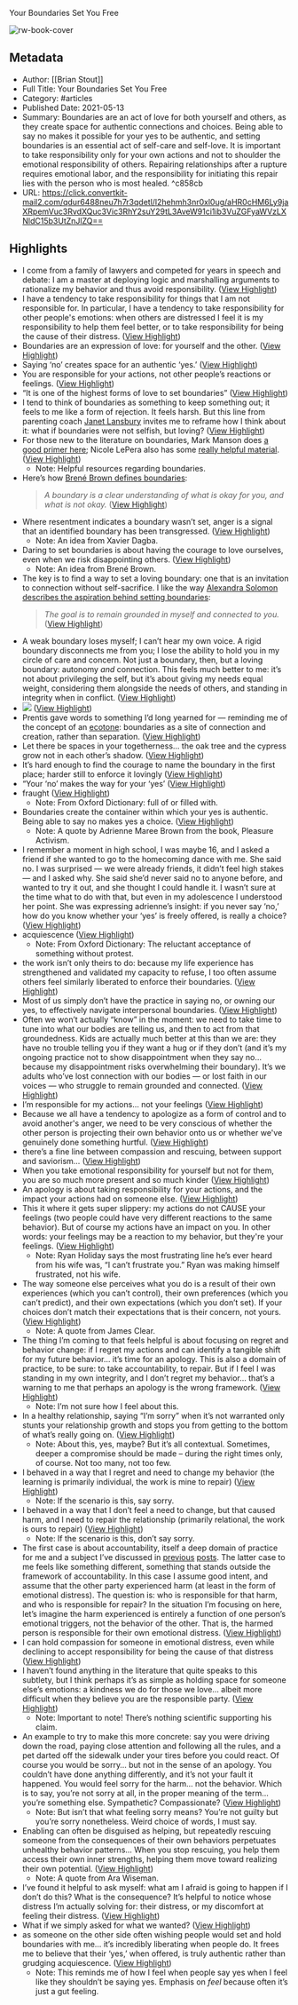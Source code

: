 Your Boundaries Set You Free

![rw-book-cover](https://substackcdn.com/image/fetch/w_1200,h_600,c_fill,f_jpg,q_auto:good,fl_progressive:steep,g_auto/https%3A%2F%2Fbucketeer-e05bbc84-baa3-437e-9518-adb32be77984.s3.amazonaws.com%2Fpublic%2Fimages%2F79c7f2c2-2293-495a-bdc7-2dd366a35bed_1232x924.jpeg)

## Metadata
- Author: [[Brian Stout]]
- Full Title: Your Boundaries Set You Free
- Category: #articles
- Published Date: 2021-05-13
- Summary: Boundaries are an act of love for both yourself and others, as they create space for authentic connections and choices. Being able to say no makes it possible for your yes to be authentic, and setting boundaries is an essential act of self-care and self-love. It is important to take responsibility only for your own actions and not to shoulder the emotional responsibility of others. Repairing relationships after a rupture requires emotional labor, and the responsibility for initiating this repair lies with the person who is most healed. ^c858cb
- URL: https://click.convertkit-mail2.com/qdur6488neu7h7r3qdetl/l2hehmh3nr0xl0ug/aHR0cHM6Ly9jaXRpemVuc3RvdXQuc3Vic3RhY2suY29tL3AveW91ci1ib3VuZGFyaWVzLXNldC15b3UtZnJlZQ==

## Highlights
- I come from a family of lawyers and competed for years in speech and debate: I am a master at deploying logic and marshalling arguments to rationalize my behavior and thus avoid responsibility. ([View Highlight](https://read.readwise.io/read/01h2854vnnkyjjfst5cq73q44p))
- I have a tendency to take responsibility for things that I am not responsible for. In particular, I have a tendency to take responsibility for other people's emotions: when others are distressed I feel it is my responsibility to help them feel better, or to take responsibility for being the cause of their distress. ([View Highlight](https://read.readwise.io/read/01h2855tjp2bzfxdndv50zd5eg))
- Boundaries are an expression of love: for yourself and the other. ([View Highlight](https://read.readwise.io/read/01h2857yhrk8dh0kcknzp6m0d8))
- Saying ‘no’ creates space for an authentic ‘yes.’ ([View Highlight](https://read.readwise.io/read/01h28584w9ebdmh2nycmb9yzcz))
- You are responsible for your actions, not other people’s reactions or feelings. ([View Highlight](https://read.readwise.io/read/01h28588xskk50t5jvzmdvxf82))
- “It is one of the highest forms of love to set boundaries” ([View Highlight](https://read.readwise.io/read/01h2859q6zf1r2h33mn07mg4ds))
- I tend to think of boundaries as something to keep something out; it feels to me like a form of rejection. It feels harsh. But this line from parenting coach [Janet Lansbury](https://www.janetlansbury.com/2020/10/why-bribes-and-threats-arent-helpful-and-what-to-do-instead/) invites me to reframe how I think about it: what if boundaries were not selfish, but loving? ([View Highlight](https://read.readwise.io/read/01h285c85wd8k272gmctgktay4))
- For those new to the literature on boundaries, Mark Manson does [a good primer here](https://markmanson.net/boundaries); Nicole LePera also has some [really helpful material](https://www.youtube.com/watch?v=tUOvY6Lfm1A). ([View Highlight](https://read.readwise.io/read/01h285fa7f0waxgvdqrfv3c0f2))
    - Note: Helpful resources regarding boundaries.
- Here’s how [Brené Brown defines boundaries](https://player.fm/series/the-lively-show-153561/tls-124-how-to-compassionately-set-boundaries-in-relationships-with-brene-brown):
  > *A boundary is a clear understanding of what is okay for you, and what is not okay.* ([View Highlight](https://read.readwise.io/read/01h285g3y88xpezwqbcqh4608g))
- Where resentment indicates a boundary wasn’t set, anger is a signal that an identified boundary has been transgressed. ([View Highlight](https://read.readwise.io/read/01h285m5cgjdsecg47e25ejgqe))
    - Note: An idea from Xavier Dagba.
- Daring to set boundaries is about having the courage to love ourselves, even when we risk disappointing others. ([View Highlight](https://read.readwise.io/read/01h285nxz431kx8v6dzh0vv6wk))
    - Note: An idea from Brené Brown.
- The key is to find a way to set a loving boundary: one that is an invitation to connection without self-sacrifice. I like the way [Alexandra Solomon describes the aspiration behind setting boundaries](https://player.fm/series/we-heal-together/a-conversation-with-dr-alexandra-solomon-boundaries):
  > *The goal is to remain grounded in myself and connected to you.* ([View Highlight](https://read.readwise.io/read/01h285q7jhep4hdhqcq37gzmt6))
- A weak boundary loses myself; I can’t hear my own voice. A rigid boundary disconnects me from you; I lose the ability to hold you in my circle of care and concern. Not just a boundary, then, but a loving boundary: autonomy *and* connection.
  This feels much better to me: it’s not about privileging the self, but it’s about giving my needs equal weight, considering them alongside the needs of others, and standing in integrity when in conflict. ([View Highlight](https://read.readwise.io/read/01h285ry2z77f7j88msmfasar1))
- ![](https://substackcdn.com/image/fetch/w_1456,c_limit,f_auto,q_auto:good,fl_progressive:steep/https%3A%2F%2Fbucketeer-e05bbc84-baa3-437e-9518-adb32be77984.s3.amazonaws.com%2Fpublic%2Fimages%2Fcc1c842f-8b1b-497f-a269-9b74e56132f6_765x566.png) ([View Highlight](https://read.readwise.io/read/01h285vvmy22bq5e9ypqh7wxdb))
- Prentis gave words to something I’d long yearned for — reminding me of the concept of an [ecotone](https://villagewitch.org/villagewitchblog/there-are-no-borders-only-ecotones/): boundaries as a site of connection and creation, rather than separation. ([View Highlight](https://read.readwise.io/read/01h285zmhftxs88ztwvqd14jqf))
- Let there be spaces in your togetherness… the oak tree and the cypress grow not in each other’s shadow. ([View Highlight](https://read.readwise.io/read/01h2860kjqbqphbeatnp892rpy))
- It’s hard enough to find the courage to name the boundary in the first place; harder still to enforce it lovingly ([View Highlight](https://read.readwise.io/read/01h2861r82p24jr3f3sbb296e3))
- “Your ‘no’ makes the way for your ‘yes’ ([View Highlight](https://read.readwise.io/read/01h286366pq8xbffpvcadmjm1a))
- fraught ([View Highlight](https://read.readwise.io/read/01h2864d8evxcnh45qz2dynm5b))
    - Note: From Oxford Dictionary: full of or filled with.
- Boundaries create the container within which your yes is authentic. Being able to say no makes yes a choice. ([View Highlight](https://read.readwise.io/read/01h2866dzhmcatwgd16020vbty))
    - Note: A quote by Adrienne Maree Brown from the book, Pleasure Activism.
- I remember a moment in high school, I was maybe 16, and I asked a friend if she wanted to go to the homecoming dance with me. She said no. I was surprised — we were already friends, it didn’t feel high stakes — and I asked why. She said she’d never said no to anyone before, and wanted to try it out, and she thought I could handle it. I wasn’t sure at the time what to do with that, but even in my adolescence I understood her point. She was expressing adrienne’s insight: if you never say ‘no,’ how do you know whether your ‘yes’ is freely offered, is really a choice? ([View Highlight](https://read.readwise.io/read/01h286bx8yhcsbdatkexm806jq))
- acquiescence ([View Highlight](https://read.readwise.io/read/01h286crcrmm9zd8ts2d7935q1))
    - Note: From Oxford Dictionary: The reluctant acceptance of something without protest.
- the work isn’t only theirs to do: because my life experience has strengthened and validated my capacity to refuse, I too often assume others feel similarly liberated to enforce their boundaries. ([View Highlight](https://read.readwise.io/read/01h286pg984y16nz3jx8ygkqrp))
- Most of us simply don’t have the practice in saying no, or owning our yes, to effectively navigate interpersonal boundaries. ([View Highlight](https://read.readwise.io/read/01h286s31f89kj22hf3ntr7mvf))
- Often we won’t actually “know” in the moment: we need to take time to tune into what our bodies are telling us, and then to act from that groundedness. Kids are actually much better at this than we are: they have no trouble telling you if they want a hug or if they don’t (and it’s my ongoing practice not to show disappointment when they say no… because my disappointment risks overwhelming their boundary). It’s we adults who’ve lost connection with our bodies — or lost faith in our voices — who struggle to remain grounded and connected. ([View Highlight](https://read.readwise.io/read/01h286v44brkbh2d21t2yravye))
- I’m responsible for my actions… not your feelings ([View Highlight](https://read.readwise.io/read/01h286vkq7fzdrnbw11q25w5gm))
- Because we all have a tendency to apologize as a form of control and to avoid another's anger, we need to be very conscious of whether the other person is projecting their own behavior onto us or whether we've genuinely done something hurtful. ([View Highlight](https://read.readwise.io/read/01h286xpenzpsvgmgx1ys3g0t8))
- there’s a fine line between compassion and rescuing, between support and saviorism… ([View Highlight](https://read.readwise.io/read/01h2870k53kw2jp0v04svzx72r))
- When you take emotional responsibility for yourself but not for them, you are so much more present and so much kinder ([View Highlight](https://read.readwise.io/read/01h2871237wa3bfzapx6p41ttc))
- An apology is about taking responsibility for your actions, and the impact your actions had on someone else. ([View Highlight](https://read.readwise.io/read/01h2871gd5d39t3j4ed8w45bjn))
- This it where it gets super slippery: my actions do not CAUSE your feelings (two people could have very different reactions to the same behavior). But of course my actions have an impact on you. In other words: your feelings may be a reaction to my behavior, but they're your feelings. ([View Highlight](https://read.readwise.io/read/01h2873ph956037gabemfq3ra8))
    - Note: Ryan Holiday says the most frustrating line he’s ever heard from his wife was, “I can’t frustrate you.” Ryan was making himself frustrated, not his wife.
- The way someone else perceives what you do is a result of their own experiences (which you can’t control), their own preferences (which you can’t predict), and their own expectations (which you don’t set). If your choices don’t match their expectations that is their concern, not yours. ([View Highlight](https://read.readwise.io/read/01h2876b1hjwrzqfc64be2ayj2))
    - Note: A quote from James Clear.
- The thing I’m coming to that feels helpful is about focusing on regret and behavior change: if I regret my actions and can identify a tangible shift for my future behavior… it’s time for an apology. This is also a domain of practice, to be sure: to take accountability, to repair.
  But if I feel I was standing in my own integrity, and I don’t regret my behavior… that’s a warning to me that perhaps an apology is the wrong framework. ([View Highlight](https://read.readwise.io/read/01h287bfg1dcpkzr13fhpcwh5c))
    - Note: I’m not sure how I feel about this.
- In a healthy relationship, saying “I’m sorry” when it’s not warranted only stunts your relationship growth and stops you from getting to the bottom of what’s really going on. ([View Highlight](https://read.readwise.io/read/01h2879qqmetva3e1vxm7m4gwf))
    - Note: About this, yes, maybe? But it’s all contextual. Sometimes, deeper a compromise should be made – during the right times only, of course. Not too many, not too few.
- I behaved in a way that I regret and need to change my behavior (the learning is primarily individual, the work is mine to repair) ([View Highlight](https://read.readwise.io/read/01h287hq20qrk4qzqsnh7bq3ye))
    - Note: If the scenario is this, say sorry.
- I behaved in a way that I don’t feel a need to change, but that caused harm, and I need to repair the relationship (primarily relational, the work is ours to repair) ([View Highlight](https://read.readwise.io/read/01h287j7rp6k9ewb8yhk1my211))
    - Note: If the scenario is this, don’t say sorry.
- The first case is about accountability, itself a deep domain of practice for me and a subject I’ve discussed in [previous](https://citizenstout.substack.com/p/on-guilt-shame-and-accountability) [posts](https://citizenstout.substack.com/p/from-cancel-culture-to-collective). The latter case to me feels like something different, something that stands outside the framework of accountability. In this case I assume good intent, and assume that the other party experienced harm (at least in the form of emotional distress). The question is: who is responsible for that harm, and who is responsible for repair? In the situation I’m focusing on here, let’s imagine the harm experienced is entirely a function of one person’s emotional triggers, not the behavior of the other. That is, the harmed person is responsible for their own emotional distress. ([View Highlight](https://read.readwise.io/read/01h287jztqqxwp6j0xmgk4grj3))
- I can hold compassion for someone in emotional distress, even while declining to accept responsibility for being the cause of that distress ([View Highlight](https://read.readwise.io/read/01h287kja8za78cb45dvm564vt))
- I haven’t found anything in the literature that quite speaks to this subtlety, but I think perhaps it’s as simple as holding space for someone else’s emotions: a kindness we do for those we love… albeit more difficult when they believe you are the responsible party. ([View Highlight](https://read.readwise.io/read/01h287meze8kszxk11g8h6xsp2))
    - Note: Important to note! There’s nothing scientific supporting his claim.
- An example to try to make this more concrete: say you were driving down the road, paying close attention and following all the rules, and a pet darted off the sidewalk under your tires before you could react. Of course you would be sorry… but not in the sense of an apology. You couldn’t have done anything differently, and it’s not your fault it happened. You would feel sorry for the harm… not the behavior. Which is to say, you’re not sorry at all, in the proper meaning of the term… you’re something else. Sympathetic? Compassionate? ([View Highlight](https://read.readwise.io/read/01h287q9k4brqc4c2svybhtgpr))
    - Note: But isn’t that what feeling sorry means? You’re not guilty but you’re sorry nonetheless. Weird choice of words, I must say.
- Enabling can often be disguised as helping, but repeatedly rescuing someone from the consequences of their own behaviors perpetuates unhealthy behavior patterns... When you stop rescuing, you help them access their own inner strengths, helping them move toward realizing their own potential. ([View Highlight](https://read.readwise.io/read/01h287zs0drcnrne9vw01rwv2d))
    - Note: A quote from Ara Wiseman.
- I’ve found it helpful to ask myself: what am I afraid is going to happen if I don’t do this? What is the consequence? It’s helpful to notice whose distress I’m actually solving for: their distress, or my discomfort at feeling their distress. ([View Highlight](https://read.readwise.io/read/01h2881ft7chnkt5px3v5ap85j))
- What if we simply asked for what we wanted? ([View Highlight](https://read.readwise.io/read/01h288beekym1mkvg3wj8zjv16))
- as someone on the other side often wishing people would set and hold boundaries with me… it’s incredibly liberating when people do. It frees me to believe that their ‘yes,’ when offered, is truly authentic rather than grudging acquiescence. ([View Highlight](https://read.readwise.io/read/01h288cytmctaeq9m5nycdhgtn))
    - Note: This reminds me of how I feel when people say yes when I feel like they shouldn’t be saying yes. Emphasis on *feel* because often it’s just a gut feeling.

